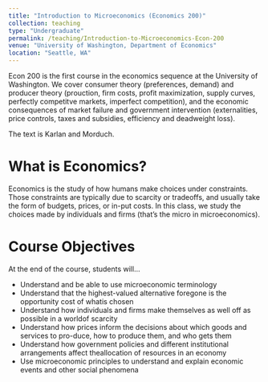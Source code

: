 ```yaml
---
title: "Introduction to Microeconomics (Economics 200)"
collection: teaching
type: "Undergraduate"
permalink: /teaching/Introduction-to-Microeconomics-Econ-200
venue: "University of Washington, Department of Economics"
location: "Seattle, WA"
---
```

Econ 200 is the first course in the economics sequence at the University of Washington.  We cover consumer theory (preferences, demand) and producer theory (prouction, firm costs, profit maximization, supply curves, perfectly competitve markets, imperfect competition), and the economic consequences of market failure and government intervention (externalities, price controls, taxes and subsidies, efficiency and deadweight loss).  

The text is Karlan and Morduch.

What is Economics?
======
Economics is the study of how humans make choices under constraints. Those constraints are typically due to scarcity or tradeoffs, and usually take the form of budgets, prices, or in-put costs. In this class, we study the choices made by individuals and firms (that’s the micro in microeconomics).

Course Objectives
======
At the end of the course, students will...
* Understand and be able to use microeconomic terminology
* Understand that the highest-valued alternative foregone is the opportunity cost of whatis chosen
* Understand how individuals and firms make themselves as well off as possible in a worldof scarcity
* Understand how prices inform the decisions about which goods and services to pro-duce, how to produce them, and who gets them
* Understand how government policies and different institutional arrangements affect theallocation of resources in an economy
* Use microeconomic principles to understand and explain economic events and other social phenomena


